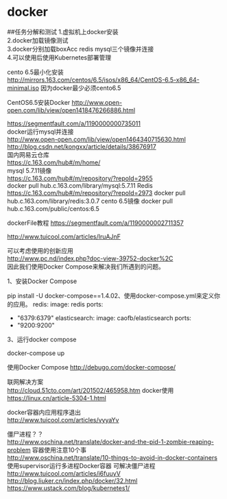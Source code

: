 # docker
##任务分解和测试
1.虚拟机上docker安装  
2.docker加载镜像测试  
3.docker分别加载boxAcc redis mysql三个镜像并连接  
4.可以使用后使用Kubernetes部署管理

cento 6.5最小化安装  
http://mirrors.163.com/centos/6.5/isos/x86_64/CentOS-6.5-x86_64-minimal.iso
因为docker最少必须cento6.5

CentOS6.5安装Docker
http://www.open-open.com/lib/view/open1418476266886.html  

https://segmentfault.com/a/1190000000735011  
docker运行mysql并连接  
http://www.open-open.com/lib/view/open1464340715630.html  
http://blog.csdn.net/kongxx/article/details/38676917  
国内网易云仓库    
https://c.163.com/hub#/m/home/  
mysql 5.7.11镜像  
https://c.163.com/hub#/m/repository/?repoId=2955  
docker pull hub.c.163.com/library/mysql:5.7.11
Redis  
https://c.163.com/hub#/m/repository/?repoId=2973
docker pull hub.c.163.com/library/redis:3.0.7
cento 6.5镜像
docker pull hub.c.163.com/public/centos:6.5

dockerFile教程
https://segmentfault.com/a/1190000002711357  

http://www.tuicool.com/articles/IruAJnF

可以考虑使用的创新应用  
http://www.pc.nd/index.php?doc-view-39752-docker%2C  
因此我们使用Docker Compose来解决我们所遇到的问题。

1、安装Docker Compose

pip install -U docker-compose==1.4.02、使用docker-compose.yml来定义你的应用。
redis:
  image: redis
  ports:
   - "6379:6379"
elasticsearch:
  image: caofb/elasticsearch
  ports:
   - "9200:9200"

3、运行docker compose

docker-compose up

使用Docker Compose
http://debugo.com/docker-compose/

联网解决方案  
http://cloud.51cto.com/art/201502/465958.htm
docker使用  
https://linux.cn/article-5304-1.html
  
docker容器内应用程序退出  
http://www.tuicool.com/articles/vyyaYv  

僵尸进程？？  
http://www.oschina.net/translate/docker-and-the-pid-1-zombie-reaping-problem
容器使用注意10个事  
http://www.oschina.net/translate/10-things-to-avoid-in-docker-containers
使用supervisor运行多进程Docker容器 可解决僵尸进程  
http://www.tuicool.com/articles/i6fuuyV  
http://blog.liuker.cn/index.php/docker/32.html  
https://www.ustack.com/blog/kubernetes1/  
